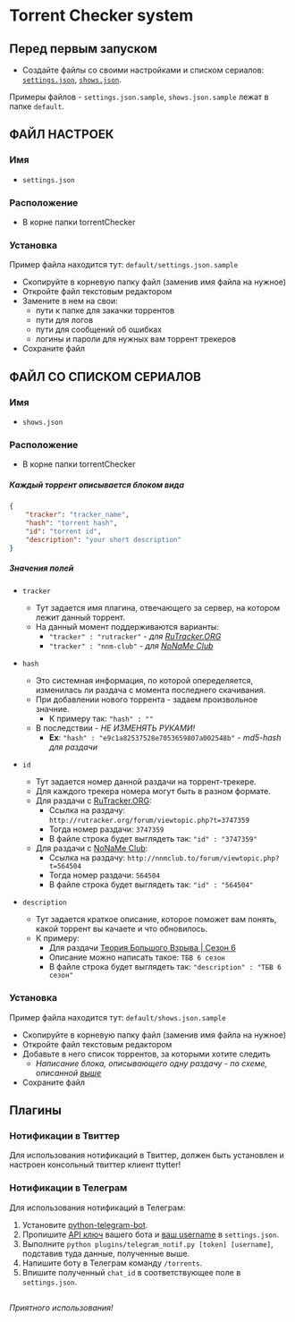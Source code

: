 Torrent Checker system
======================

## Перед первым запуском
- Создайте файлы со своими настройками и списком сериалов: [`settings.json`](#settings), [`shows.json`](#torrentList).

Примеры файлов - `settings.json.sample`, `shows.json.sample` лежат в папке `default`.

## ФАЙЛ НАСТРОЕК

### Имя
- `settings.json`

### Расположение
- В корне папки torrentChecker

### Установка
Пример файла находится тут: `default/settings.json.sample`
- Скопируйте в корневую папку файл (заменив имя файла на нужное)
- Откройте файл текстовым редактором
- Замените в нем на свои:
    * пути к папке для закачки торрентов
    * пути для логов
    * пути для сообщений об ошибках
    * логины и пароли для нужных вам торрент трекеров
- Сохраните файл

## ФАЙЛ СО СПИСКОМ СЕРИАЛОВ

### Имя
- `shows.json`

### Расположение
- В корне папки torrentChecker

##### Каждый торрент описывается блоком вида

```json
{
    "tracker": "tracker_name",
    "hash": "torrent hash",
    "id": "torrent id",
    "description": "your short description"
}
```

##### Значения полей

* `tracker`
    - Тут задается имя плагина, отвечающего за сервер, на котором лежит данный торрент.
    - На данный момент поддерживаются варианты:
        + `"tracker" : "rutracker"` - *для [RuTracker.ORG](http://rutracker.org)*
        + `"tracker" : "nnm-club"` - *для [NoNaMe Club](http://nnmclub.to)*

* `hash`
    - Это системная информация, по которой опеределяется, изменилась ли раздача с момента последнего скачивания.
    - При добавлении нового торрента - задаем произвольное значние.
        + К примеру так: `"hash" : ""`
    - В последствии - *НЕ ИЗМЕНЯТЬ РУКАМИ!*
        + **Ex**: `"hash" : "e9c1a82537528e7053659807a002548b"` - *md5-hash для раздачи*

* `id`
    - Тут задается номер данной раздачи на торрент-трекере.
    - Для каждого трекера номера могут быть в разном формате.
    - Для раздачи с [RuTracker.ORG](http://rutracker.org):
        + Ссылка на раздачу: `http://rutracker.org/forum/viewtopic.php?t=3747359`
        + Тогда номер раздачи: `3747359`
        + В файле строка будет выглядеть так: `"id" : "3747359"`
    - Для раздачи с [NoNaMe Club](http://nnm-club.ru):
        + Ссылка на раздачу: `http://nnmclub.to/forum/viewtopic.php?t=564504`
        + Тогда номер раздачи: `564504`
        + В файле строка будет выглядеть так: `"id" : "564504"`

* `description`
    - Тут задается краткое описание, которое поможет вам понять, какой торрент вы качаете и что обновилось.
    - К примеру:
        + Для раздачи [Теория Большого Взрыва | Сезон 6](http://nnmclub.to/forum/viewtopic.php?t=564504)
        + Описание можно написать такое: `ТБВ 6 сезон`
        + В файле строка будет выглядеть так: `"description" : "ТБВ 6 сезон"`

### Установка
Пример файла находится тут: `default/shows.json.sample`
- Скопируйте в корневую папку файл (заменив имя файла на нужное)
- Откройте файл текстовым редактором
- Добавьте в него список торрентов, за которыми хотите следить
    - *Написание блока, описывающего одну раздачу - по схеме, описанной [выше](#torrentFormat)*
- Сохраните файл

## Плагины

### Нотификации в Твиттер
Для использования нотификаций в Твиттер, должен быть установлен и настроен консольный твиттер клиент ttytter!

### Нотификации в Телеграм
Для использования нотификаций в Телеграм:

1. Установите [python-telegram-bot](https://github.com/python-telegram-bot).
2. Пропишите [API ключ](https://core.telegram.org/bots#6-botfather) вашего бота и [ваш username](https://telegram.org/faq#q-what-are-usernames-how-do-i-get-one) в `settings.json`.
3. Выполните `python plugins/telegram_notif.py [token] [username]`, подставив туда данные, полученные выше.
4. Напишите боту в Телеграм команду `/torrents`.
5. Впишите полученный `chat_id` в соответствующее поле в `settings.json`.

##
*Приятного использования!*
